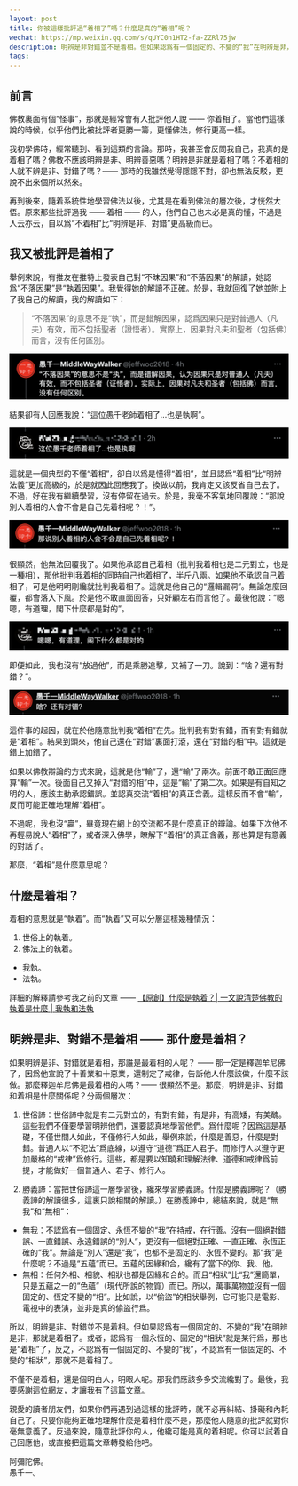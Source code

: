 ```yaml
---
layout: post
title: 你被這樣批評過“着相了”嗎？什麼是真的“着相”呢？
wechat: https://mp.weixin.qq.com/s/qUYC0n1HT2-fa-ZZRl75jw
description: 明辨是非對錯並不是着相。但如果認爲有一個固定的、不變的“我”在明辨是非，那就是着相了。或者，認爲有一個永恆的、固定的“相狀”就是某行爲，那也是“着相”了，反之，就不是着相了。
tags:
---
```


## 前言

佛教裏面有個“怪事”，那就是經常會有人批評他人說 —— 你着相了。當他們這樣說的時候，似乎他們比被批評者更勝一籌，更懂佛法，修行更高一樣。

我初學佛時，經常聽到、看到這類的言論。那時，我甚至會反問我自己，我真的是着相了嗎？佛教不應該明辨是非、明辨善惡嗎？明辨是非就是着相了嗎？不着相的人就不辨是非、對錯了嗎？—— 那時的我雖然覺得隱隱不對，卻也無法反駁，更說不出來個所以然來。

再到後來，隨着系統性地學習佛法以後，尤其是在看到佛法的層次後，才恍然大悟。原來那些批評過我 —— 着相 —— 的人，他們自己也未必是真的懂，不過是人云亦云，自以爲“不着相”比“明辨是非、對錯”更高級而已。

## 我又被批評是着相了

舉例來說，有推友在推特上發表自己對“不昧因果”和“不落因果”的解讀，她認爲“不落因果”是“執着因果”。我覺得她的解讀不正確。於是，我就回復了她並附上了我自己的解讀，我的解讀如下：

> “不落因果”的意思不是“執”，而是錯解因果，認爲因果只是對普通人（凡夫）有效，而不包括聖者（證悟者）。實際上，因果對凡夫和聖者（包括佛）而言，沒有任何區別。

![推特回覆不落因果](../images/2024-07-09-07-22-22.png)

結果卻有人回應我說：“這位愚千老師着相了…也是執啊”。

![WeiZhan74285521](../images/2024-07-09-07-23-32.png)

這就是一個典型的不懂“着相”，卻自以爲是懂得“着相”，並且認爲“着相”比“明辨法義”更加高級的，於是就因此回應我了。換做以前，我肯定又該反省自己去了。不過，好在我有繼續學習，沒有停留在過去。於是，我毫不客氣地回覆說：“那說別人着相的人會不會是自己先着相呢？！”。

![推特回覆着相](../images/2024-07-09-07-27-45.png)

很顯然，他無法回覆我了。如果他承認自己着相（批判我着相也是二元對立，也是一種相），那他批判我着相的同時自己也着相了，半斤八兩。如果他不承認自己着相了，可是他明明剛纔就批判我着相了。這就是他自己的“邏輯漏洞”。無論怎麼回覆，都會落入下風。於是他不敢直面回答，只好顧左右而言他了。最後他說：“嗯嗯，有道理，閣下什麼都是對的”。

![WeiZhan74285521](../images/2024-07-09-07-34-48.png)

即便如此，我也沒有“放過他”，而是乘勝追擊，又補了一刀。說到：“啥？還有對錯？”。

![推特回覆還有對錯](../images/2024-07-09-07-42-34.png)

這件事的起因，就在於他隨意批判我“着相”在先。批判我有對有錯，而有對有錯就是“着相”。結果到頭來，他自己還在“對錯”裏面打滾，還在“對錯的相”中。這就是錯上加錯了。

如果以佛教辯論的方式來說，這就是他“輸”了，還“輸”了兩次。前面不敢正面回應算“輸”一次。後面自己又掉入“對錯的相”中，這是“輸”了第二次。如果是有自知之明的人，應該主動承認錯誤。並認真交流“着相”的真正含義。這樣反而不會“輸”，反而可能正確地理解“着相”。

不過呢，我也沒“贏”，畢竟現在網上的交流都不是什麼真正的辯論。如果下次他不再輕易說人“着相”了，或者深入佛學，瞭解下“着相”的真正含義，那也算是有意義的對話了。

那麼，“着相”是什麼意思呢？

## 什麼是着相？

着相的意思就是“執着”。而“執着”又可以分層這樣幾種情況：
1. 世俗上的執着。
2. 佛法上的執着。
  * 我執。
  * 法執。

詳細的解釋請參考我之前的文章 —— [【原創】什麼是執着？\| 一文說清楚佛教的執着是什麼 \| 我執和法執](https://mp.weixin.qq.com/s/i7iPKIWTZ_BN_QkJlQjJTA)

## 明辨是非、對錯不是着相 —— 那什麼是着相？

如果明辨是非、對錯就是着相，那誰是最着相的人呢？ —— 那一定是釋迦牟尼佛了，因爲他宣說了十善業和十惡業，還制定了戒律，告訴他人什麼該做，什麼不該做。那麼釋迦牟尼佛是最着相的人嗎？—— 很顯然不是。那麼，明辨是非、對錯和着相是什麼關係呢？分兩個層次：

1. 世俗諦：世俗諦中就是有二元對立的，有對有錯，有是非，有高矮，有美醜。這些我們不僅要學習明辨他們，還要認真地學習他們。爲什麼呢？因爲這是基礎，不僅世間人如此，不僅修行人如此，舉例來說，什麼是善惡，什麼是對錯。普通人以“不犯法”爲底線，以遵守“道德”爲正人君子。而修行人以遵守更加嚴格的“戒律”爲修行。這些，都是要以知曉和理解法律、道德和戒律爲前提，才能做好一個普通人、君子、修行人。

2. 勝義諦：當把世俗諦這一層學習後，纔來學習勝義諦。什麼是勝義諦呢？（勝義諦的解讀很多，這裏只說相關的解讀。）在勝義諦中，總結來說，就是“無我”和“無相”：
  * 無我：不認爲有一個固定、永恆不變的“我”在持戒，在行善。沒有一個絕對錯誤、一直錯誤、永遠錯誤的“別人”，更沒有一個絕對正確、一直正確、永恆正確的“我”。無論是“別人”還是“我”，也都不是固定的、永恆不變的。那“我”是什麼呢？不過是“五蘊”而已。五蘊的因緣和合，纔有了當下的你、我、他。
  * 無相：任何外相、相貌、相狀也都是因緣和合的。而且“相狀”比“我”還簡單，只是五蘊之一的“色蘊”（現代所說的物質）而已。所以，萬事萬物並沒有一個固定的、恆定不變的“相”。比如說，以“偷盜”的相狀舉例，它可能只是電影、電視中的表演，並非是真的偷盜行爲。

所以，明辨是非、對錯並不是着相。但如果認爲有一個固定的、不變的“我”在明辨是非，那就是着相了。或者，認爲有一個永恆的、固定的“相狀”就是某行爲，那也是“着相”了，反之，不認爲有一個固定的、不變的“我”，不認爲有一個固定的、不變的“相狀”，那就不是着相了。

不僅不是着相，還是個明白人，明眼人呢。那我們應該多多交流纔對了。最後，我要感謝這位網友，才讓我有了這篇文章。

親愛的讀者朋友們，如果你們再遇到過這樣的批評時，就不必再糾結、掛礙和內耗自己了。只要你能夠正確地理解什麼是着相什麼不是，那麼他人隨意的批評就對你毫無意義了。反過來說，隨意批評你的人，他纔可能是真的着相呢。你可以試着自己回應他，或直接把這篇文章轉發給他吧。

阿彌陀佛。<br>
愚千一。

